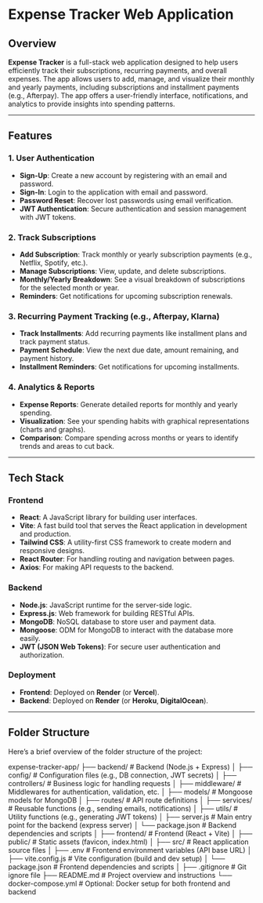 # Expense Tracker Web Application

## Overview

**Expense Tracker** is a full-stack web application designed to help users efficiently track their subscriptions, recurring payments, and overall expenses. The app allows users to add, manage, and visualize their monthly and yearly payments, including subscriptions and installment payments (e.g., Afterpay). The app offers a user-friendly interface, notifications, and analytics to provide insights into spending patterns.

---

## Features

### 1. **User Authentication**
   - **Sign-Up**: Create a new account by registering with an email and password.
   - **Sign-In**: Login to the application with email and password.
   - **Password Reset**: Recover lost passwords using email verification.
   - **JWT Authentication**: Secure authentication and session management with JWT tokens.

### 2. **Track Subscriptions**
   - **Add Subscription**: Track monthly or yearly subscription payments (e.g., Netflix, Spotify, etc.).
   - **Manage Subscriptions**: View, update, and delete subscriptions.
   - **Monthly/Yearly Breakdown**: See a visual breakdown of subscriptions for the selected month or year.
   - **Reminders**: Get notifications for upcoming subscription renewals.

### 3. **Recurring Payment Tracking (e.g., Afterpay, Klarna)**
   - **Track Installments**: Add recurring payments like installment plans and track payment status.
   - **Payment Schedule**: View the next due date, amount remaining, and payment history.
   - **Installment Reminders**: Get notifications for upcoming installments.

### 4. **Analytics & Reports**
   - **Expense Reports**: Generate detailed reports for monthly and yearly spending.
   - **Visualization**: See your spending habits with graphical representations (charts and graphs).
   - **Comparison**: Compare spending across months or years to identify trends and areas to cut back.

---

## Tech Stack

### Frontend
- **React**: A JavaScript library for building user interfaces.
- **Vite**: A fast build tool that serves the React application in development and production.
- **Tailwind CSS**: A utility-first CSS framework to create modern and responsive designs.
- **React Router**: For handling routing and navigation between pages.
- **Axios**: For making API requests to the backend.

### Backend
- **Node.js**: JavaScript runtime for the server-side logic.
- **Express.js**: Web framework for building RESTful APIs.
- **MongoDB**: NoSQL database to store user and payment data.
- **Mongoose**: ODM for MongoDB to interact with the database more easily.
- **JWT (JSON Web Tokens)**: For secure user authentication and authorization.

### Deployment
- **Frontend**: Deployed on **Render** (or **Vercel**).
- **Backend**: Deployed on **Render** (or **Heroku**, **DigitalOcean**).

---

## Folder Structure

Here’s a brief overview of the folder structure of the project:

expense-tracker-app/
├── backend/                            # Backend (Node.js + Express)
│   ├── config/                         # Configuration files (e.g., DB connection, JWT secrets)
│   ├── controllers/                    # Business logic for handling requests
│   ├── middleware/                     # Middlewares for authentication, validation, etc.
│   ├── models/                         # Mongoose models for MongoDB
│   ├── routes/                         # API route definitions
│   ├── services/                       # Reusable functions (e.g., sending emails, notifications)
│   ├── utils/                          # Utility functions (e.g., generating JWT tokens)
│   ├── server.js                       # Main entry point for the backend (express server)
│   └── package.json                    # Backend dependencies and scripts
│
├── frontend/                           # Frontend (React + Vite)
│   ├── public/                         # Static assets (favicon, index.html)
│   ├── src/                            # React application source files
│   ├── .env                             # Frontend environment variables (API base URL)
│   ├── vite.config.js                  # Vite configuration (build and dev setup)
│   └── package.json                    # Frontend dependencies and scripts
│
├── .gitignore                          # Git ignore file
├── README.md                           # Project overview and instructions
└── docker-compose.yml                  # Optional: Docker setup for both frontend and backend

